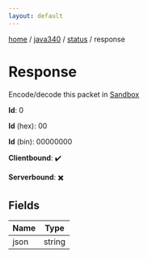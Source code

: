 ```yaml
---
layout: default
---
```


[home](/)  /  [java340](/protocol/java340)  /  [status](/protocol/java340/status)  /  response

# Response

Encode/decode this packet in [Sandbox](../../../sandbox/java340#Status.Response)

**Id**: 0

**Id** (hex): 00

**Id** (bin): 00000000

**Clientbound**: ✔️

**Serverbound**: ✖️

## Fields

Name | Type
---|---
json | string
